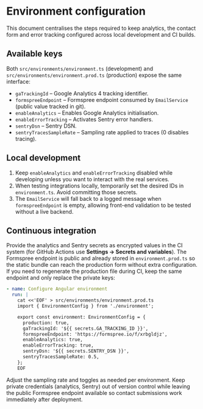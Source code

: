 # Environment configuration

This document centralises the steps required to keep analytics, the contact form and error tracking configured across local development and CI builds.

## Available keys

Both `src/environments/environment.ts` (development) and `src/environments/environment.prod.ts` (production) expose the same interface:

- `gaTrackingId` – Google Analytics 4 tracking identifier.
- `formspreeEndpoint` – Formspree endpoint consumed by `EmailService` (public value tracked in git).
- `enableAnalytics` – Enables Google Analytics initialisation.
- `enableErrorTracking` – Activates Sentry error handlers.
- `sentryDsn` – Sentry DSN.
- `sentryTracesSampleRate` – Sampling rate applied to traces (0 disables tracing).

## Local development

1. Keep `enableAnalytics` and `enableErrorTracking` disabled while developing unless you want to interact with the real services.
2. When testing integrations locally, temporarily set the desired IDs in `environment.ts`. Avoid committing those secrets.
3. The `EmailService` will fall back to a logged message when `formspreeEndpoint` is empty, allowing front-end validation to be tested without a live backend.

## Continuous integration

Provide the analytics and Sentry secrets as encrypted values in the CI system (for GitHub Actions use **Settings → Secrets and variables**). The Formspree endpoint is public and already stored in `environment.prod.ts` so the static bundle can reach the production form without extra configuration. If you need to regenerate the production file during CI, keep the same endpoint and only replace the private keys:

```yaml
- name: Configure Angular environment
  run: |
    cat <<'EOF' > src/environments/environment.prod.ts
    import { EnvironmentConfig } from './environment';

    export const environment: EnvironmentConfig = {
      production: true,
      gaTrackingId: '${{ secrets.GA_TRACKING_ID }}',
      formspreeEndpoint: 'https://formspree.io/f/xrbgldjz',
      enableAnalytics: true,
      enableErrorTracking: true,
      sentryDsn: '${{ secrets.SENTRY_DSN }}',
      sentryTracesSampleRate: 0.5,
    };
    EOF
```

Adjust the sampling rate and toggles as needed per environment. Keep private credentials (analytics, Sentry) out of version control while leaving the public Formspree endpoint available so contact submissions work immediately after deployment.
